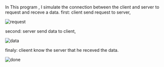 In This program , I simulate the connection between the client and server to request and receve a data.
first: client send request to server,


![request](https://user-images.githubusercontent.com/36794886/46905457-577dbb80-cef4-11e8-85ed-861c369c43ee.png)


second: server send data to client,


![data](https://user-images.githubusercontent.com/36794886/46905501-028e7500-cef5-11e8-9fd2-7138a508c23a.png)


finaly: clieent know the server that he receved the data.


![done](https://user-images.githubusercontent.com/36794886/46905520-336eaa00-cef5-11e8-9e85-22d2c752640e.png)
